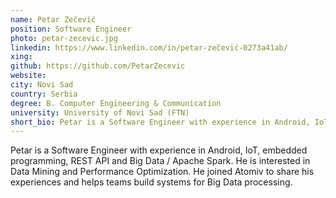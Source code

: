 ```yaml
---
name: Petar Zečević
position: Software Engineer
photo: petar-zecevic.jpg
linkedin: https://www.linkedin.com/in/petar-zečević-0273a41ab/
xing: 
github: https://github.com/PetarZecevic
website: 
city: Novi Sad
country: Serbia
degree: B. Computer Engineering & Communication
university: University of Novi Sad (FTN)
short_bio: Petar is a Software Engineer with experience in Android, IoT, embedded programming, REST API and Big Data / Apache Spark. 
---
```

Petar is a Software Engineer with experience in Android, IoT, embedded programming, REST API and Big Data / Apache Spark. He is interested in Data Mining and Performance Optimization. He joined Atomiv to share his experiences and helps teams build systems for Big Data processing.